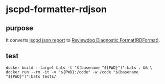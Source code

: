 # jscpd-formatter-rdjson## purposeIt converts [jscpd json report](https://github.com/kucherenko/jscpd/tree/master/packages/jscpd#json-reporters)to [Reviewdog Diagnostic Format(RDFormat)](https://github.com/reviewdog/reviewdog/tree/master/proto/rdf).## test```shelldocker build --target bats -t "$(basename "${PWD}")":bats . && \docker run --rm -it -v "${PWD}:/code" -w /code "$(basename "${PWD}")":bats tests/ ```
